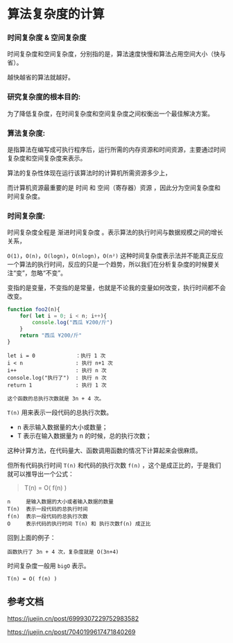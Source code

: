 # 算法复杂度的计算

### 时间复杂度 & 空间复杂度

时间复杂度和空间复杂度，分别指的是，算法速度快慢和算法占用空间大小（快与省）。

越快越省的算法就越好。

### 研究复杂度的根本目的:

为了降低复杂度，在时间复杂度和空间复杂度之间权衡出一个最佳解决方案。

### 算法复杂度:

是指算法在编写成可执行程序后，运行所需的内存资源和时间资源，主要通过时间复杂度和空间复杂度来表示。

算法的复杂性体现在运行该算法时的计算机所需资源多少上，

而计算机资源最重要的是 时间 和 空间（寄存器）资源 ，因此分为空间复杂度和时间复杂度。

### 时间复杂度:

时间复杂度全程是 渐进时间复杂度 。表示算法的执行时间与数据规模之间的增长关系，

`O(1)`，`O(n)`，`O(logn)`，`O(nlogn)`，`O(n²)` 这种时间复杂度表示法并不能真正反应一个算法的执行时间，反应的只是一个趋势，所以我们在分析复杂度的时候要关注“变”，忽略“不变”。

变指的是变量，不变指的是常量，也就是不论我的变量如何改变，执行时间都不会改变。


```javascript
function foo2(n){
    for( let i = 0; i < n; i++){
        console.log("西瓜 ¥200/斤")
    }
    return "西瓜 ¥200/斤"
}
```

```
let i = 0             ：执行 1 次
i < n                 : 执行 n+1 次
i++                   : 执行 n 次
console.log("执行了")  : 执行 n 次
return 1              : 执行 1 次

这个函数的总执行次数就是 3n + 4 次。
```

`T(n)` 用来表示一段代码的总执行次数。
- n 表示输入数据量的大小或数量；
- T 表示在输入数据量为 n 的时候，总的执行次数；

这种计算方法，在代码量大、函数调用函数的情况下计算起来会很麻烦。

但所有代码执行时间 `T(n)` 和代码的执行次数 `f(n)` ，这个是成正比的，于是我们就可以推导出一个公式：

> T(n) = O( f(n) )

```
n     是输入数据的大小或者输入数据的数量  
T(n)  表示一段代码的总执行时间   
f(n)  表示一段代码的总执行次数   
O     表示代码的执行时间 T(n) 和 执行次数f(n) 成正比
```

回到上面的例子：

```
函数执行了 3n + 4 次，复杂度就是 O(3n+4)
```

时间复杂度一般用 `bigO` 表示。

`T(n) = O( f(n) )`



## 参考文档

https://juejin.cn/post/6999307229752983582

https://juejin.cn/post/7040199617471840269




